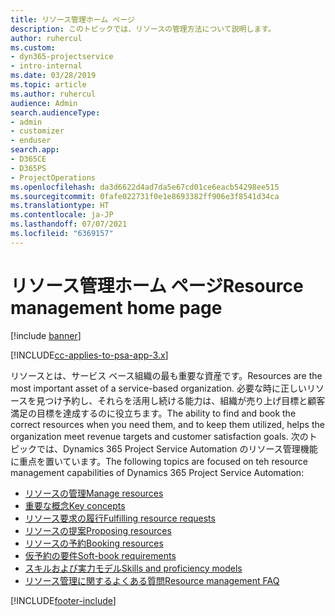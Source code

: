 ```yaml
---
title: リソース管理ホーム ページ
description: このトピックでは、リソースの管理方法について説明します。
author: ruhercul
ms.custom:
- dyn365-projectservice
- intro-internal
ms.date: 03/28/2019
ms.topic: article
ms.author: ruhercul
audience: Admin
search.audienceType:
- admin
- customizer
- enduser
search.app:
- D365CE
- D365PS
- ProjectOperations
ms.openlocfilehash: da3d6622d4ad7da5e67cd01ce6eacb54298ee515
ms.sourcegitcommit: 0fafe022731f0e1e8693382ff906e3f8541d34ca
ms.translationtype: HT
ms.contentlocale: ja-JP
ms.lasthandoff: 07/07/2021
ms.locfileid: "6369157"
---
```

# <a name="resource-management-home-page"></a><span data-ttu-id="9c292-103">リソース管理ホーム ページ</span><span class="sxs-lookup"><span data-stu-id="9c292-103">Resource management home page</span></span>

[!include [banner](../includes/psa-now-project-operations.md)]

[!INCLUDE[cc-applies-to-psa-app-3.x](../includes/cc-applies-to-psa-app-3x.md)]

<span data-ttu-id="9c292-104">リソースとは、サービス ベース組織の最も重要な資産です。</span><span class="sxs-lookup"><span data-stu-id="9c292-104">Resources are the most important asset of a service-based organization.</span></span> <span data-ttu-id="9c292-105">必要な時に正しいリソースを見つけ予約し、それらを活用し続ける能力は、組織が売り上げ目標と顧客満足の目標を達成するのに役立ちます。</span><span class="sxs-lookup"><span data-stu-id="9c292-105">The ability to find and book the correct resources when you need them, and to keep them utilized, helps the organization meet revenue targets and customer satisfaction goals.</span></span> <span data-ttu-id="9c292-106">次のトピックでは、Dynamics 365 Project Service Automation のリソース管理機能に重点を置いています。</span><span class="sxs-lookup"><span data-stu-id="9c292-106">The following topics are focused on teh resource management capabilities of Dynamics 365 Project Service Automation:</span></span>

- [<span data-ttu-id="9c292-107">リソースの管理</span><span class="sxs-lookup"><span data-stu-id="9c292-107">Manage resources</span></span>](manage-resources.md)
- [<span data-ttu-id="9c292-108">重要な概念</span><span class="sxs-lookup"><span data-stu-id="9c292-108">Key concepts</span></span>](reports-key-concepts.md)
- [<span data-ttu-id="9c292-109">リソース要求の履行</span><span class="sxs-lookup"><span data-stu-id="9c292-109">Fulfilling resource requests</span></span>](resource-management-fulfill-requests.md)
- [<span data-ttu-id="9c292-110">リソースの提案</span><span class="sxs-lookup"><span data-stu-id="9c292-110">Proposing resources</span></span>](resource-management-propose-resources.md)
- [<span data-ttu-id="9c292-111">リソースの予約</span><span class="sxs-lookup"><span data-stu-id="9c292-111">Booking resources</span></span>](resource-management-book-resources-scheduleboard.md)
- [<span data-ttu-id="9c292-112">仮予約の要件</span><span class="sxs-lookup"><span data-stu-id="9c292-112">Soft-book requirements</span></span>](resource-management-softbook-requirements.md)
- [<span data-ttu-id="9c292-113">スキルおよび実力モデル</span><span class="sxs-lookup"><span data-stu-id="9c292-113">Skills and proficiency models</span></span>](resource-management-skills-proficiency.md)
- [<span data-ttu-id="9c292-114">リソース管理に関するよくある質問</span><span class="sxs-lookup"><span data-stu-id="9c292-114">Resource management FAQ</span></span>](resource-management-faq.md)


[!INCLUDE[footer-include](../includes/footer-banner.md)]